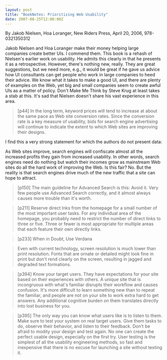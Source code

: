 ```yaml
---
layout: post
title: "BookNotes: Prioritizing Web Usability"
date: 2007-08-25T12:00:00Z
---
```

By Jakob Nielsen, Hoa Loranger, New Riders Press, April 20, 2006, 978-0321350312

Jakob Nielsen and Hoa Loranger make their money helping large
companies create better UIs.  I commend them.  This book is a rehash
of Nielsen's earlier work on usability.  He admits this clearly in
that he presents it as a retrospective.  However, there's nothing
new, really.   They are great suggestions, but we need more, e.g., it
would be great if he gave us advice how UI consultants can get
people who work in large companies to heed their advice.  We know what
it takes to make a good UI, and there are plenty of examples on the
Web, yet big and small companies seem to create awful UIs as a matter
of policy.  Don't Make Me Think by Steve Krug at least takes a stab at
this.  It's sad that Nielsen doesn't share his vast experience in this
area. 


> [p44] In the long term, keyword prices will tend to increase at about
> the same pace as Web site conversion rates. Since the conversion rate
> is a key measure of usability, bids for search engine advertising will
> continue to indicate the extent to which Web sites are improving their
> designs.  


 I find this a very strong statement for which the authors do not
present data:

As Web sites improve, search engines will confiscate almost all the
increased profits they gain from increased usability. In other words,
search engines need do nothing but watch their incomes grow as
mainstream Web sites do all the hard work of improving the Web. Is
this fair? No. But the reality is that search engines drive much of
the new traffic that a site can hope to attract.


> [p150] The main guideline for Advanced Search is this: Avoid it.  Very
> few people use Advanced Search correctly, and it almost always causes
> more trouble than it's worth.



> [p211] Reserve direct lnks from the homepage for a small number of the
> most important user tasks.  For any individual area of the homepage,
> you probably need to restrict the number of direct links to three or
> five.  Three or fewer is most appropriate for multiple areas that each
> feature their own directly links.



> [p233] When in Doubt, Use Verdana



> Even with current technology, screen resolution is much lower than
> print resolution.  Fonts that are ornate or detailed might look fine
> in print but don't rend clearly on the screen, resulting in jagged and
> degraded text formations.



> [p394] Know your target users. They have expectations for your site
> based on their experiences with others. A unique site that is
> incongruous with what's familiar disrupts their workflow and causes
> confusion. It's more difficult to learn something new than to repeat
> the familiar, and people are not on your site to work extra hard to
> get answers. Any additional cognitive burden on them translates
> directly into lost business for you.



> [p395] The only way you can know what users like is to listen to
> them. Make sure to test your system on real target users. Give them
> tasks to do, observe their behavior, and listen to their
> feedback. Don't be afraid to modity your design and test again. No one
> can create the perfect usable design, especially on the first
> try. User testing is the simplest of all the usability engineering
> methods, so fast and inexpensive that there is no excuse for launching
> a site without testing it. 
> 



